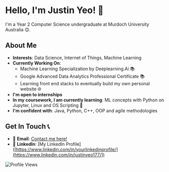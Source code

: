 # Hello, I'm Justin Yeo! 👋

I'm a Year 2 Computer Science undergraduate at Murdoch University Australia 😊.

## About Me
- **Interests**: Data Science, Internet of Things, Machine Learning
- **Currently Working On**:
  - Machine Learning Specialization by Deeplearning.Ai  📚
  - Google Advanced Data Analytics Professional Certificate 📚
  - Learning front end stacks to eventually build my own personal website 🌐
- **I'm open to internships**
- **In my coursework, I am currently learning**: ML concepts with Python on Jupyter, Linux and OS Scripting 📖
- **I'm confident with**: Java, Python, C++, OOP and agile methodologies

## Get In Touch 📞
- 📧 **Email**: [Contact me here!](mailto:jsyeojn@gmail.com)
- 👤 **LinkedIn**: [My LinkedIn Profile]([https://www.linkedin.com/in/yourlinkedinprofile/](https://www.linkedin.com/in/justinyeo177/])

![Profile Views](https://komarev.com/ghpvc/?username=yeojustin&color=brightgreen)

<!---
yeojustin/yeojustin is a ✨ special ✨ repository because its `README.md` (this file) appears on your GitHub profile.
You can click the Preview link to take a look at your changes.
--->
